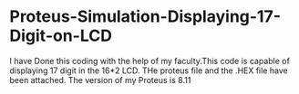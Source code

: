 # Proteus-Simulation-Displaying-17-Digit-on-LCD
I have Done this coding with the help of my faculty.This code is capable of displaying 17 digit in the 16*2 LCD. THe proteus file and the 
.HEX file have been attached. The version of my Proteus is 8.11
